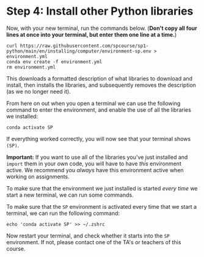 # Step 4: Install other Python libraries

Now, with your new terminal, run the commands below. (**Don't copy all four lines at once into your terminal, but enter them one line at a time.**)

    curl https://raw.githubusercontent.com/spcourse/sp1-python/main/en/installing/computer/environment-sp.env > environment.yml
    conda env create -f environment.yml
    rm environment.yml

This downloads a formatted description of what libraries to download and install, then installs the libraries, and subsequently removes the description (as we no longer need it).

From here on out when you open a terminal we can use the following command to enter the environment, and enable the use of all the libraries we installed:

    conda activate SP  

If everything worked correctly, you will now see that your terminal shows `(SP)`.

**Important:** If you want to use all of the libraries you've just installed and `import` them in your own code, you will have to have *this* environment active. We recommend you *always* have this environment active when working on assignments.

To make sure that the environment we just installed is started _every time_ we start a new terminal, we can run some commands.

To make sure that the `SP` environment is activated every time that we start a terminal, we can run the following command:

    echo 'conda activate SP' >> ~/.zshrc

Now restart your terminal, and check whether it starts into the `SP` environment. If not, please contact one of the TA's or teachers of this course.
